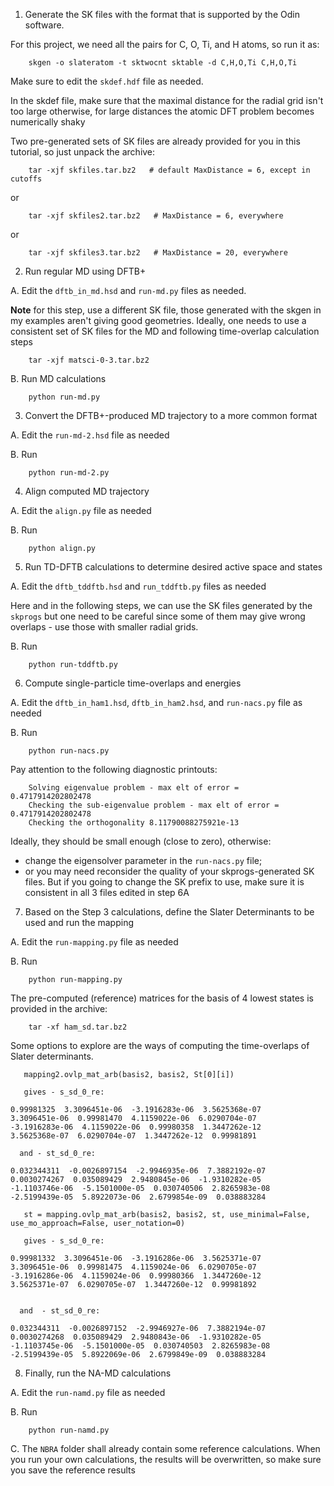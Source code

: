 1. Generate the SK files with the format that is supported by the Odin software.

For this project, we need all the pairs for C, O, Ti, and H atoms, so run it as:


        skgen -o slateratom -t sktwocnt sktable -d C,H,O,Ti C,H,O,Ti

Make sure to edit the `skdef.hdf` file as needed.

In the skdef file, make sure that the maximal distance for the radial grid isn't too large
otherwise, for large distances the atomic DFT problem becomes numerically shaky

Two pre-generated sets of SK files are already provided for you in this tutorial, so just unpack the archive:

        tar -xjf skfiles.tar.bz2   # default MaxDistance = 6, except in cutoffs

 or 

        tar -xjf skfiles2.tar.bz2   # MaxDistance = 6, everywhere 

 or 

        tar -xjf skfiles3.tar.bz2   # MaxDistance = 20, everywhere


2. Run regular MD using DFTB+

 A. Edit the `dftb_in_md.hsd` and `run-md.py` files as needed. 

 **Note** for this step, use a different SK file, those generated with the skgen in my examples
 aren't giving good geometries. Ideally, one needs to use a consistent set of SK files for the
 MD and following time-overlap calculation steps

        tar -xjf matsci-0-3.tar.bz2

 B. Run MD calculations

        python run-md.py


3. Convert the DFTB+-produced MD trajectory to a more common format

 A. Edit the `run-md-2.hsd` file as needed

 B. Run

        python run-md-2.py


4. Align computed MD trajectory

 A. Edit the `align.py` file as needed

 B. Run

        python align.py


5. Run TD-DFTB calculations to determine desired active space and states

 A. Edit the `dftb_tddftb.hsd` and `run_tddftb.py` files as needed

 Here and in the following steps, we can use the SK files generated by the `skprogs`
 but one need to be careful since some of them may give wrong overlaps - use 
 those with smaller radial grids.

 B. Run

        python run-tddftb.py


6. Compute single-particle time-overlaps and energies

 A. Edit the `dftb_in_ham1.hsd`, `dftb_in_ham2.hsd`, and `run-nacs.py` file as needed

 B. Run

        python run-nacs.py


 Pay attention to the following diagnostic printouts:
 
        Solving eigenvalue problem - max elt of error =  0.4717914202802478
        Checking the sub-eigenvalue problem - max elt of error =  0.4717914202802478
        Checking the orthogonality 8.11790088275921e-13

 Ideally, they should be small enough (close to zero), otherwise:

 - change the eigensolver parameter in the `run-nacs.py` file;
 - or you may need reconsider the quality of your skprogs-generated SK files. But if you going to change the SK prefix 
   to use, make sure it is consistent in all 3 files edited in step 6A

7. Based on the Step 3 calculations, define the Slater Determinants to be used and run the mapping

 A. Edit the `run-mapping.py` file as needed

 B. Run

        python run-mapping.py


The pre-computed (reference) matrices for the basis of 4 lowest states is provided in the
archive:

        tar -xf ham_sd.tar.bz2


Some options to explore are the ways of computing the time-overlaps of Slater determinants.

```
   mapping2.ovlp_mat_arb(basis2, basis2, St[0][i]) 

   gives - s_sd_0_re:

0.99981325  3.3096451e-06  -3.1916283e-06  3.5625368e-07
3.3096451e-06  0.99981470  4.1159022e-06  6.0290704e-07
-3.1916283e-06  4.1159022e-06  0.99980358  1.3447262e-12
3.5625368e-07  6.0290704e-07  1.3447262e-12  0.99981891

  and - st_sd_0_re:

0.032344311  -0.0026897154  -2.9946935e-06  7.3882192e-07
0.0030274267  0.035089429  2.9480845e-06  -1.9310282e-05
-1.1103746e-06  -5.1501000e-05  0.030740506  2.8265983e-08
-2.5199439e-05  5.8922073e-06  2.6799854e-09  0.038883284
```

```
   st = mapping.ovlp_mat_arb(basis2, basis2, st, use_minimal=False, use_mo_approach=False, user_notation=0)

   gives - s_sd_0_re:

0.99981332  3.3096451e-06  -3.1916286e-06  3.5625371e-07
3.3096451e-06  0.99981475  4.1159024e-06  6.0290705e-07
-3.1916286e-06  4.1159024e-06  0.99980366  1.3447260e-12
3.5625371e-07  6.0290705e-07  1.3447260e-12  0.99981892


  and  - st_sd_0_re:

0.032344311  -0.0026897152  -2.9946927e-06  7.3882194e-07
0.0030274268  0.035089429  2.9480843e-06  -1.9310282e-05
-1.1103745e-06  -5.1501000e-05  0.030740503  2.8265983e-08
-2.5199439e-05  5.8922069e-06  2.6799849e-09  0.038883284 
```
  

8. Finally, run the NA-MD calculations

 A. Edit the `run-namd.py` file as needed

 B. Run

        python run-namd.py

 C. The `NBRA` folder shall already contain some reference calculations.
    When you run your own calculations, the results will be overwritten, so
    make sure you save the reference results




